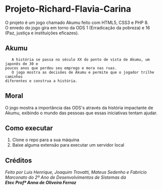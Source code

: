 # Projeto-Richard-Flavia-Carina

O projeto é um jogo chamado Akumu feito com HTML5, CSS3 e PHP 8.  
O enredo do jogo gira em torno da ODS 1 (Erradicação da pobreza) e 16 (Paz, justiça e instituições eficazes).

## Akumu

       A história se passa no século XX do ponto de vista de Akumu, um japonês de 30 e 
    poucos anos que perdeu seu emprego e mora nas ruas.
       O jogo mostra as decisões de Akumu e permite que o jogador trilhe caminhos 
    diferentes e construa a história.

## Moral

O jogo mostra a importância das ODS's através da história impactante de Akumu, exibindo o mundo das pessoas que essas iniciativas tentam ajudar.

## Como executar

1. Clone o repo para a sua máquina
2. Baixe alguma extensão para executar um servidor local

## Créditos

*Feito por Luis Henrique, Joaquim Trovatti, Mateus Sedenho e Fabrício Marconato do 2º Ano de Desenvolvimentos de Sistemas da  
**Etec Profª Anna de Oliveira Ferraz***
